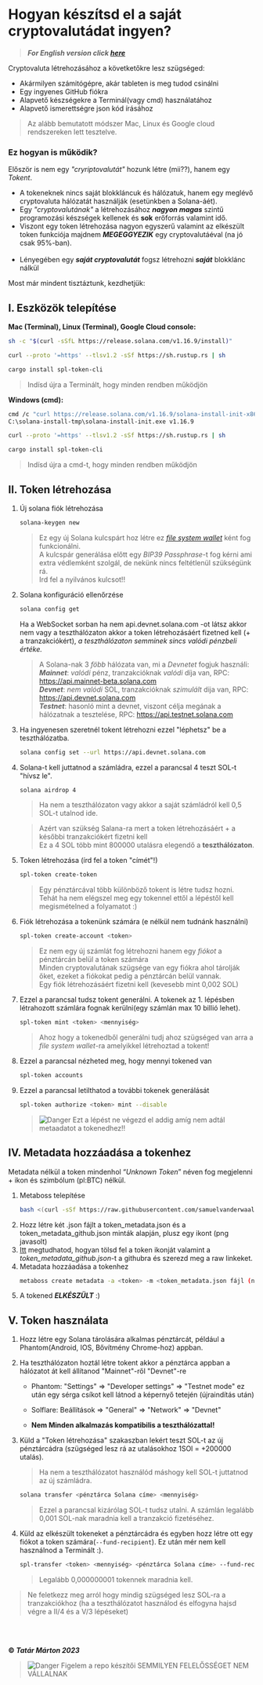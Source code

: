# Hogyan készítsd el a saját cryptovalutádat ingyen?

> ***For English version click [here](./README_ENG.md)***

Cryptovaluta létrehozásához a követketőkre lesz szügséged:
- Akármilyen számitógépre, akár tableten is meg tudod csinálni
- Egy ingyenes GitHub fiókra
- Alapvető készségekre a Terminál(vagy cmd) használatához
- Alapvető ismerettségre json kód írásához
  
> Az alább bemutatott módszer Mac, Linux és Google cloud rendszereken lett tesztelve.

### Ez hogyan is működik?
Először is nem egy *"cryriptovalutát"* hozunk létre (mii??), hanem egy *Tokent*.
- A tokeneknek nincs saját blokkláncuk és hálózatuk, hanem egy meglévő cryptovaluta hálózatát használják (esetünkben a Solana-áét).
- Egy *"cryptovalutának"* a létrehozásához ***nagyon magas*** szintű programozási készségek kellenek és **sok** erőforrás valamint idő.
- Viszont egy token létrehozása nagyon egyszerű valamint az elkészült token funkciója majdnem ***MEGEGGYEZIK*** egy cryptovalutáéval (na jó csak 95%-ban). <br><br>
- Lényegében egy ***saját cryptovalutát*** fogsz létrehozni ***saját*** blokklánc nálkül

Most már mindent tisztáztunk, kezdhetjük:

 ## I. Eszközök telepítése
 
 **Mac (Terminal), Linux (Terminal), Google Cloud console:**
```bash
sh -c "$(curl -sSfL https://release.solana.com/v1.16.9/install)"

curl --proto '=https' --tlsv1.2 -sSf https://sh.rustup.rs | sh

cargo install spl-token-cli
```
> Indísd újra a Terminált, hogy minden rendben működjön <br>

**Windows (cmd):**
```bash
cmd /c "curl https://release.solana.com/v1.16.9/solana-install-init-x86_64-pc-windows-msvc.exe --output C:\solana-install-tmp\solana-install-init.exe --create-dirs"    
C:\solana-install-tmp\solana-install-init.exe v1.16.9

curl --proto '=https' --tlsv1.2 -sSf https://sh.rustup.rs | sh

cargo install spl-token-cli
```
> Indísd újra a cmd-t, hogy minden rendben működjön

## II. Token létrehozása

1. Új solana fiók létrehozása
	```bash
	solana-keygen new
	```
 
 	> Ez egy új Solana kulcspárt hoz létre ez [*file system wallet*](https://docs.solana.com/wallet-guide/file-system-wallet) ként fog funkcionálni.<br>
  	> A kulcspár generálása előtt egy *BIP39 Passphrase*-t fog kérni ami extra védlemként szolgál, de nekünk nincs feltétlenül szükségünk rá.<br>
  	> Ird fel a nyilvános kulcsot!!

2. Solana konfiguráció ellenőrzése
	```bash
	solana config get
	```

	Ha a WebSocket sorban ha nem  api.devnet.solana.com -ot látsz akkor nem vagy a teszthálózaton akkor a token létrehozásáért fizetned kell (+ a tranzakciókért), *a teszthálózaton semminek sincs valódi pénzbeli értéke.*<br>

	> A Solana-nak 3 *föbb* hálózata van, mi a *Devnetet* fogjuk használi:<br>
 	> ***Mainnet***: *valódi* pénz, tranzakcióknak *valódi* díja van, RPC: https://api.mainnet-beta.solana.com <br>
 	> ***Devnet***: *nem valódi* SOL, tranzakcióknak *szimulált* dija van, RPC: https://api.devnet.solana.com <br>
 	> ***Testnet***: hasonló mint a devnet, viszont célja megának a hálózatnak a tesztelése, RPC: https://api.testnet.solana.com <br>   

4. Ha ingyenesen szeretnél tokent létrehozni ezzel "léphetsz" be a teszthálózatba.
 	```bash  
  	solana config set --url https://api.devnet.solana.com
	```
5. Solana-t kell juttatnod a számládra, ezzel a parancsal 4 teszt SOL-t "hívsz le".
	```bash   
  	solana airdrop 4
	```
   > 	Ha nem a teszthálózaton vagy akkor a saját számládról kell 0,5 SOL-t utalnod ide.

   >	Azért van szükség Salana-ra mert a token létrehozásáért + a későbbi tranzakciókért fizetni kell<br>
   >	Ez a 4 SOL több mint 800000 utalásra elegendő a **teszthálózaton**.

6. Token létrehozása (írd fel a token "címét"!)
	```bash
	spl-token create-token
	```
 	> Egy pénztárcával több különböző tokent is létre tudsz hozni. <br>
  	> Tehát ha nem elégszel meg egy tokennel ettől a lépéstől kell megismételned a folyamatot :)
  
7. Fiók létrehozása a tokenünk számára (e nélkül nem tudnánk használni)
	```bash  
	spl-token create-account <token>
	```
 	> Ez nem egy új számlát fog létrehozni hanem egy *fiókot* a pénztárcán belül a token számára <br>
  	> Minden cryptovalutának szügsége van egy fiókra ahol tárolják őket, ezeket a fiókokat pedig a pénztárcán belül vannak. <br>
  	> Egy fiók létrehozásáért fizetni kell (kevesebb mint 0,002 SOL) <br>
  
8. Ezzel a parancsal tudsz tokent generálni. A tokenek az 1. lépésben létrahozott számlára fognak kerülni(egy számlán max 10 billió lehet).
	```bash   
	spl-token mint <token> <mennyiség>
	```
 	> Ahoz hogy a tokenedből generálni tudj ahoz szügséged van arra a *file system wallet*-ra amelyikkel létrehoztad a tokent!

9. Ezzel a parancsal nézheted meg, hogy mennyi tokened van
	```bash   
	spl-token accounts
	```
10. Ezzel a parancsal letilthatod a további tokenek generálását
	```bash   
	spl-token authorize <token> mint --disable
	```
	> <picture>
	>   <source media="(prefers-color-scheme: light)" srcset="https://raw.githubusercontent.com/Mqxx/GitHub-Markdown/main/blockquotes/badge/light-theme/danger.svg">
	>   <img alt="Danger" src="https://raw.githubusercontent.com/Mqxx/GitHub-Markdown/main/blockquotes/badge/dark-theme/danger.svg">
	> </picture>
 	> Ezt a lépést ne végezd el addig amíg nem adtál metaadatot a tokenedhez!!


## IV. Metadata hozzáadása a tokenhez
Metadata nélkül a token mindenhol “*Unknown Token*” néven fog megjelenni + ikon és szimbólum (pl:BTC) nélkül.

1. Metaboss telepítése
	```bash   
	bash <(curl -sSf https://raw.githubusercontent.com/samuelvanderwaal/metaboss/main/scripts/install.sh)
	```
2. Hozz létre két .json fájlt a token_metadata.json és a token_metadata_github.json minták alapján, plusz egy ikont (png javasolt)
3. [Itt](/.how-to-upload-to-github/upload_to_github.md) megtudhatod, hogyan tölsd fel a token ikonját valamint a *token_metadata_github.json*-t a githubra és szerezd meg a raw linkeket.
5. Metadata hozzáadása a tokenhez
	```bash   
	metaboss create metadata -a <token> -m <token_metadata.json fájl (nem a github-os)>
	```  
6. A tokened ***ELKÉSZÜLT*** :)

## V. Token használata

1. Hozz létre egy Solana tárolására alkalmas pénztárcát, például a Phantom(Android, IOS, Bővítmény Chrome-hoz) appban.
2. Ha teszthálózaton hoztál létre tokent akkor a pénztárca appban a hálózatot át kell állítanod "Mainnet"-ről "Devnet"-re
   - Phantom: "Settings" => "Developer settings" => "Testnet mode" ez után egy sérga csíkot kell látnod a képernyő tetején (újraindítás után)
   - Solflare: Beállítások => "General" => "Network" => "Devnet"
     
   - **Nem Minden alkalmazás kompatibilis a teszthálózattal!**     
3. Küld a "Token létrehozása" szakaszban lekért teszt SOL-t az új pénztárcádra (szügséged lesz rá az utalásokhoz 1SOl = +200000 utalás).

	> Ha nem a teszthálózatot használód máshogy kell SOL-t juttatnod az új számládra.
	```bash   
	solana transfer <pénztárca Solana címe> <mennyiség>
	```
 	> Ezzel a parancsal kizárólag SOL-t tudsz utalni.
  	> A számlán legalább 0,001 SOL-nak maradnia kell a tranzakció fizetéséhez.
  
4. Küld az elkészült tokeneket a pénztárcádra és egyben hozz létre ott egy fiókot a token számára(`--fund-recipient`). Ez után mér nem kell használnod a Terminált :).
	```bash
	spl-transfer <token> <mennyiség> <pénztárca Solana címe> --fund-recipient
	```
 	> Legalább 0,000000001 tokennek maradnia kell. <br>

> Ne feletkezz meg arról hogy mindig szügséged lesz SOL-ra a tranzakciókhoz (ha a teszthálózatot használod és elfogyna hajsd végre a II/4 és a V/3 lépéseket)
   
<br><br>


**© *Tatár Márton 2023***

> <picture>
>   <source media="(prefers-color-scheme: light)" srcset="https://raw.githubusercontent.com/Mqxx/GitHub-Markdown/main/blockquotes/badge/light-theme/danger.svg">
>   <img alt="Danger" src="https://raw.githubusercontent.com/Mqxx/GitHub-Markdown/main/blockquotes/badge/dark-theme/danger.svg">
> </picture>
> Figelem a repo készítői SEMMILYEN FELELŐSSÉGET NEM VÁLLALNAK
